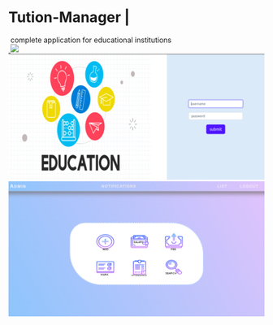 # Tution-Manager | <img src="https://img.shields.io/badge/HTML-239120?style=for-the-badge&logo=html5&logoColor=white" alt=""/> <img src="https://img.shields.io/badge/CSS-239120?&style=for-the-badge&logo=css3&logoColor=white" alt=""/> <img src="https://img.shields.io/badge/JavaScript-F7DF1E?style=for-the-badge&logo=javascript&logoColor=black" alt="" /> <img src="https://img.shields.io/badge/PHP-777BB4?style=for-the-badge&logo=php&logoColor=white" alt="" /> <img src="https://img.shields.io/badge/jQuery-0769AD?style=for-the-badge&logo=jquery&logoColor=white" alt="" />
<img src="https://img.shields.io/badge/MySQL-00000F?style=for-the-badge&logo=mysql&logoColor=white" alt="" />
complete application for educational institutions 

<div id="badges">
<a href="http://althaftution.atwebpages.com/">
 <img src="https://img.shields.io/badge/Firefox_Browser-FF7139?style=for-the-badge&logo=Firefox-Browser&logoColor=white" alt=""/>
 <img src="https://img.shields.io/badge/Google_chrome-4285F4?style=for-the-badge&logo=Google-chrome&logoColor=white"/>
 </a>
</div>
<img src="https://github.com/althafabdulraheem/Tution-Manager/blob/main/tuition_login.png"/>
<img src="https://github.com/althafabdulraheem/Tution-Manager/blob/main/home_page.png"/>
